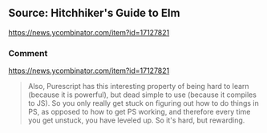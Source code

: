 
## Source: Hitchhiker's Guide to Elm

https://news.ycombinator.com/item?id=17127821

### Comment

https://news.ycombinator.com/item?id=17127821

> Also, Purescript has this interesting property of being hard to learn (because it is powerful), but dead simple to use (because it compiles to JS). So you only really get stuck on figuring out how to do things in PS, as opposed to how to get PS working, and therefore every time you get unstuck, you have leveled up. So it's hard, but rewarding.
